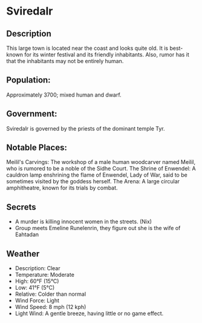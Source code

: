# Sviredalr

## Description
This large town is located near the coast and looks quite old.  It is best-known for its winter festival and its friendly inhabitants.  Also, rumor has it that the inhabitants may not be entirely human.

## Population:
Approximately 3700; mixed human and dwarf.

## Government:
Sviredalr is governed by the priests of the dominant temple Tyr.

## Notable Places:
Meilil's Carvings: The workshop of a male human woodcarver named Meilil, who is rumored to be a noble of the Sidhe Court.
The Shrine of Enwendel: A cauldron lamp enshrining the flame of Enwendel, Lady of War, said to be sometimes visited by the goddess herself.
The Arena: A large circular amphitheatre, known for its trials by combat.

## Secrets

- A murder is killing innocent women in the streets. (Nix)
- Group meets Emeline Runelenrin, they figure out she is the wife of Eahtadan

## Weather

- Description:	Clear
- Temperature:	Moderate
- High:	60°F (15°C)
- Low:	41°F (5°C)
- Relative:	Colder than normal
- Wind Force:	Light
- Wind Speed:	8 mph (12 kph)
- Light Wind: A gentle breeze, having little or no game effect.